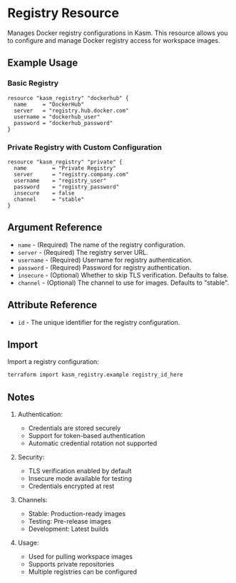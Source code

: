 # Registry Resource

Manages Docker registry configurations in Kasm. This resource allows you to configure and manage Docker registry access for workspace images.

## Example Usage

### Basic Registry
```hcl
resource "kasm_registry" "dockerhub" {
  name     = "DockerHub"
  server   = "registry.hub.docker.com"
  username = "dockerhub_user"
  password = "dockerhub_password"
}
```

### Private Registry with Custom Configuration
```hcl
resource "kasm_registry" "private" {
  name        = "Private Registry"
  server      = "registry.company.com"
  username    = "registry_user"
  password    = "registry_password"
  insecure    = false
  channel     = "stable"
}
```

## Argument Reference

* `name` - (Required) The name of the registry configuration.
* `server` - (Required) The registry server URL.
* `username` - (Required) Username for registry authentication.
* `password` - (Required) Password for registry authentication.
* `insecure` - (Optional) Whether to skip TLS verification. Defaults to false.
* `channel` - (Optional) The channel to use for images. Defaults to "stable".

## Attribute Reference

* `id` - The unique identifier for the registry configuration.

## Import

Import a registry configuration:

```bash
terraform import kasm_registry.example registry_id_here
```

## Notes

1. Authentication:
   - Credentials are stored securely
   - Support for token-based authentication
   - Automatic credential rotation not supported

2. Security:
   - TLS verification enabled by default
   - Insecure mode available for testing
   - Credentials encrypted at rest

3. Channels:
   - Stable: Production-ready images
   - Testing: Pre-release images
   - Development: Latest builds

4. Usage:
   - Used for pulling workspace images
   - Supports private repositories
   - Multiple registries can be configured
